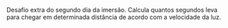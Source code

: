 Desafio extra do segundo dia da imersão. Calcula quantos segundos leva para chegar em determinada distância de acordo com a velocidade da luz.
